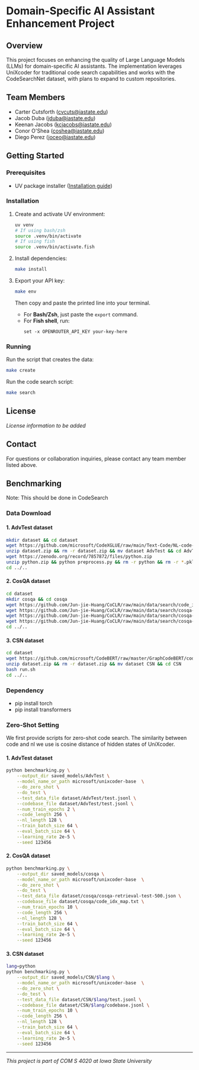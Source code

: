 # Domain-Specific AI Assistant Enhancement Project

## Overview
This project focuses on enhancing the quality of Large Language Models (LLMs) for domain-specific AI assistants.
The implementation leverages UniXcoder for traditional code search capabilities and works with the CodeSearchNet dataset, with plans to expand to custom repositories.

## Team Members
- Carter Cutsforth (cvcuts@iastate.edu)
- Jacob Duba (jduba@iastate.edu)
- Keenan Jacobs (kcjacobs@iastate.edu)
- Conor O'Shea (coshea@iastate.edu)
- Diego Perez (joceo@iastate.edu)

## Getting Started

### Prerequisites
- UV package installer ([Installation guide](https://github.com/astral-sh/uv))

### Installation
1. Create and activate UV environment:
   ```bash
   uv venv
   # If using bash/zsh
   source .venv/bin/activate
   # If using fish
   source .venv/bin/activate.fish
   ```
2. Install dependencies:
   ```bash
   make install
   ```
3. Export your API key:
   ```bash
   make env
   ```
   Then copy and paste the printed line into your terminal.

   - For **Bash/Zsh**, just paste the `export` command.
   - For **Fish shell**, run:
     ```fish
     set -x OPENROUTER_API_KEY your-key-here
     ```

### Running
Run the script that creates the data:
```bash
make create
```
Run the code search script:
```bash
make search
```

## License
*License information to be added*

## Contact
For questions or collaboration inquiries, please contact any team member listed above.


## Benchmarking
Note: This should be done in CodeSearch

### Data Download

#### 1. AdvTest dataset

```bash
mkdir dataset && cd dataset
wget https://github.com/microsoft/CodeXGLUE/raw/main/Text-Code/NL-code-search-Adv/dataset.zip
unzip dataset.zip && rm -r dataset.zip && mv dataset AdvTest && cd AdvTest
wget https://zenodo.org/record/7857872/files/python.zip
unzip python.zip && python preprocess.py && rm -r python && rm -r *.pkl && rm python.zip
cd ../..
```

#### 2. CosQA dataset

```bash
cd dataset
mkdir cosqa && cd cosqa
wget https://github.com/Jun-jie-Huang/CoCLR/raw/main/data/search/code_idx_map.txt
wget https://github.com/Jun-jie-Huang/CoCLR/raw/main/data/search/cosqa-retrieval-dev-500.json
wget https://github.com/Jun-jie-Huang/CoCLR/raw/main/data/search/cosqa-retrieval-test-500.json
wget https://github.com/Jun-jie-Huang/CoCLR/raw/main/data/search/cosqa-retrieval-train-19604.json
cd ../..
```

#### 3. CSN dataset

```bash
cd dataset
wget https://github.com/microsoft/CodeBERT/raw/master/GraphCodeBERT/codesearch/dataset.zip
unzip dataset.zip && rm -r dataset.zip && mv dataset CSN && cd CSN
bash run.sh 
cd ../..
```


### Dependency 

- pip install torch
- pip install transformers

### Zero-Shot Setting

We first provide scripts for zero-shot code search. The similarity between code and nl we use is cosine distance of hidden states of UniXcoder.

#### 1. AdvTest dataset

```bash
python benchmarking.py \
    --output_dir saved_models/AdvTest \
    --model_name_or_path microsoft/unixcoder-base  \
    --do_zero_shot \
    --do_test \
    --test_data_file dataset/AdvTest/test.jsonl \
    --codebase_file dataset/AdvTest/test.jsonl \
    --num_train_epochs 2 \
    --code_length 256 \
    --nl_length 128 \
    --train_batch_size 64 \
    --eval_batch_size 64 \
    --learning_rate 2e-5 \
    --seed 123456
```

#### 2. CosQA dataset

```bash
python benchmarking.py \
    --output_dir saved_models/cosqa \
    --model_name_or_path microsoft/unixcoder-base  \
    --do_zero_shot \
    --do_test \
    --test_data_file dataset/cosqa/cosqa-retrieval-test-500.json \
    --codebase_file dataset/cosqa/code_idx_map.txt \
    --num_train_epochs 10 \
    --code_length 256 \
    --nl_length 128 \
    --train_batch_size 64 \
    --eval_batch_size 64 \
    --learning_rate 2e-5 \
    --seed 123456
```

#### 3. CSN dataset

```bash
lang=python
python benchmarking.py \
    --output_dir saved_models/CSN/$lang \
    --model_name_or_path microsoft/unixcoder-base  \
    --do_zero_shot \
    --do_test \
    --test_data_file dataset/CSN/$lang/test.jsonl \
    --codebase_file dataset/CSN/$lang/codebase.jsonl \
    --num_train_epochs 10 \
    --code_length 256 \
    --nl_length 128 \
    --train_batch_size 64 \
    --eval_batch_size 64 \
    --learning_rate 2e-5 \
    --seed 123456
```

---
*This project is part of COM S 4020 at Iowa State University*
